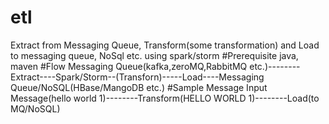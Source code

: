 # etl
Extract from Messaging Queue, Transform(some transformation) and Load to messaging queue, NoSql etc. using spark/storm
#Prerequisite
java, maven
#Flow
Messaging Queue(kafka,zeroMQ,RabbitMQ etc.)--------Extract----Spark/Storm--(Transforn)-----Load----Messaging Queue/NoSQL(HBase/MangoDB etc.)
#Sample Message
Input Message(hello world 1)--------Transform(HELLO WORLD 1)--------Load(to MQ/NoSQL)
